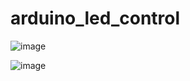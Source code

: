 # arduino_led_control

![image](https://github.com/SemaEkmekci/arduino_led_control_csharp/assets/94064744/22272f25-7c81-41ea-a1a5-970184b358eb)

![image](https://github.com/SemaEkmekci/arduino_led_control_csharp/assets/94064744/2147c8af-f2d4-467b-b9c5-92ed92b8175c)
